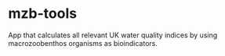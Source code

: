 # mzb-tools
App that calculates all relevant UK water quality indices by using macrozoobenthos organisms as bioindicators.
